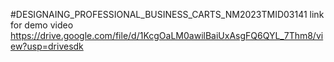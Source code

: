 #DESIGNAING_PROFESSIONAL_BUSINESS_CARTS_NM2023TMID03141
link for demo video 
https://drive.google.com/file/d/1KcgOaLM0awilBaiUxAsgFQ6QYL_7Thm8/view?usp=drivesdk
